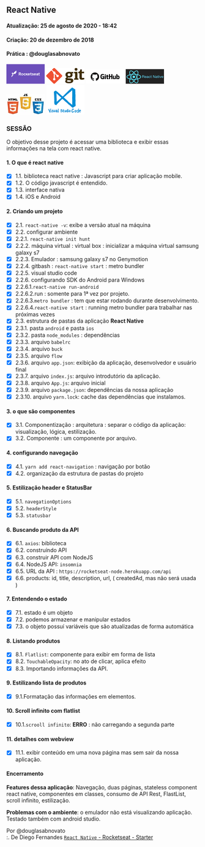 ## React Native

#### Atualização: 25 de agosto de 2020 - 18:42
#### Criação: 20 de dezembro de 2018
#### Prática : @douglasabnovato

![Rocketseat](/images/logo-rocketseat.png)
![Git](/images/logo-git.png)
![GitHub](/images/logo-github.png) 
![React Native](/images/logo-react-native.png)
![HTML-CSS-JS](/images/logo-html-css-js.jpeg)
![VSCode](/images/logo-VSCode.png)

### SESSÃO

O objetivo desse projeto é acessar uma biblioteca e exibir essas informações na tela com react native.

#### 1. O que é react native

- [x] 1.1. biblioteca react native : Javascript para criar aplicação mobile.
- [x] 1.2. O código javascript é entendido.
- [x] 1.3. interface nativa
- [x] 1.4. iOS e Android

#### 2. Criando um projeto

- [x] 2.1. `react-native -v`: exibe a versão atual na máquina
- [x] 2.2. configurar ambiente
- [x] 2.2.1. `react-native init hunt`
- [x] 2.2.2. máquina virtual : virtual box : inicializar a máquina virtual samsung galaxy s7
- [x] 2.2.3. Emulador : samsung galaxy s7 no Genymotion
- [x] 2.2.4. gitbash : `react-native start` : metro bundler
- [x] 2.2.5. visual studio code
- [x] 2.2.6. configurando SDK do Android para Windows
- [x] 2.2.6.1.`react-native run-android`
- [x] 2.2.6.2.run : somente para 1ª vez por projeto.
- [x] 2.2.6.3.`metro bundler` : tem que estar rodando durante desenvolvimento.
- [x] 2.2.6.4.`react-native start` : running metro bundler para trabalhar nas próximas vezes
- [x] 2.3. estrutura de pastas da aplicação **React Native**
- [x] 2.3.1. pasta `android` e pasta `ios`
- [x] 2.3.2. pasta `node_modules` : dependências
- [x] 2.3.3. arquivo `babelrc`
- [x] 2.3.4. arquivo `buck`
- [x] 2.3.5. arquivo `flow`
- [x] 2.3.6. arquivo `app.json`: exibição da aplicação, desenvolvedor e usuário final
- [x] 2.3.7. arquivo `index.js`: arquivo introdutório da aplicação.
- [x] 2.3.8. arquivo `App.js`: arquivo inicial
- [x] 2.3.9. arquivo `package.json`: dependências da nossa aplicação
- [x] 2.3.10. arquivo `yarn.lock`: cache das dependências que instalamos.

#### 3. o que são componentes 

- [x] 3.1. Componentização : arquitetura : separar o código da aplicação: visualização, lógica, estilização.
- [x] 3.2. Componente : um componente por arquivo.

#### 4. configurando navegação

- [x] 4.1. `yarn add react-navigation` : navigação por botão
- [x] 4.2. organização da estrutura de pastas do projeto

#### 5. Estilização header e StatusBar

- [x] 5.1. `navegationOptions`
- [x] 5.2. `headerStyle`
- [x] 5.3. `statusbar`

#### 6. Buscando produto da API

- [x] 6.1. `axios`: biblioteca
- [x] 6.2. construíndo API
- [x] 6.3. construir API com NodeJS
- [x] 6.4. NodeJS API: `insomnia`
- [x] 6.5. URL da API : `https://rocketseat-node.herokuapp.com/api`
- [x] 6.6. products: id, title, description, url, ( createdAd, mas não será usada ) 

#### 7. Entendendo o estado

- [x] 7.1. estado é um objeto 
- [x] 7.2. podemos armazenar e manipular estados
- [x] 7.3. o objeto possuí variáveis que são atualizadas de forma automática

#### 8. Listando produtos

- [x] 8.1. `Flatlist`: componente para exibir em forma de lista
- [x] 8.2. `TouchableOpacity`: no ato de clicar, aplica efeito
- [x] 8.3. Importando informações da API.

#### 9. Estilizando lista de produtos

- [x] 9.1.Formatação das informações em elementos.

#### 10. Scroll infinito com flatlist

- [x] 10.1.`scrooll infinito`: **ERRO** : não carregando a segunda parte 

#### 11. detalhes com webview

- [x] 11.1. exibir conteúdo em uma nova página mas sem sair da nossa aplicação.

#### Encerramento 

**Features dessa aplicação**: Navegação, duas páginas, stateless component react native, componentes em classes, consumo de API Rest, FlastList, scroll infinito, estilização. 

**Problemas com o ambiente**: o emulador não está visualizando aplicação.
Testado também com android studio.

Por @douglasabnovato <br/>
:. De Diego Fernandes [`React Native` - Rocketseat - Starter](https://station.rocketseat.com.br/courses/starter)